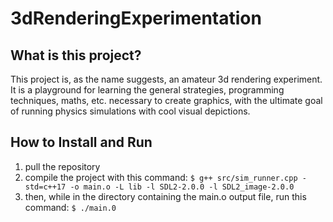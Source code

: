 # 3dRenderingExperimentation

## What is this project?

  This project is, as the name suggests, an amateur 3d rendering experiment. It is a playground for learning the general strategies, programming techniques, maths, etc. necessary to create graphics, with the ultimate goal of running physics simulations with cool visual depictions. 
  
## How to Install and Run
  1. pull the repository
  2. compile the project with this command:
  `$ g++ src/sim_runner.cpp -std=c++17 -o main.o -L lib -l SDL2-2.0.0 -l SDL2_image-2.0.0`
  3. then, while in the directory containing the main.o output file, run this command:
  `$ ./main.0`
